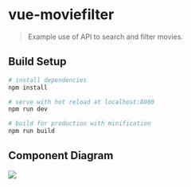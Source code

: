 # vue-moviefilter

> Example use of API to search and filter movies.

## Build Setup

``` bash
# install dependencies
npm install

# serve with hot reload at localhost:8080
npm run dev

# build for production with minification
npm run build
```

## Component Diagram

![](https://camo.githubusercontent.com/f6c40ae4a03aed8b8574d9bade2c1fbfb2aa2b6d/687474703a2f2f7675652d6d6f76696566696c7465722e6b6972696c6c62756e696e2e636f6d2f636f6d706f6e656e742d64696772616d2e706e67)
